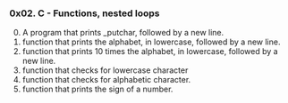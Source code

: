 ### 0x02. C - Functions, nested loops
0. A program that prints _putchar, followed by a new line.
1. function that prints the alphabet, in lowercase, followed by a new line.
2. function that prints 10 times the alphabet, in lowercase, followed by a new line.
3. function that checks for lowercase character
4. function that checks for alphabetic character.
5. function that prints the sign of a number.
